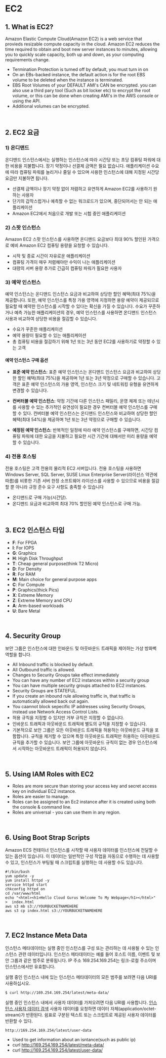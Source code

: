 # EC2

## 1. What is EC2?

Amazon Elastic Compute Cloud(Amazon EC2) is a web service that provieds resizable compute capacity in the cloud. Amazon EC2 reduces the time required to obtain and boot new server instances to minutes, allowing you to quickly scale capacity, both up and down, as your computing requirements change.

- Termination Protection is turned off by default, you must turn in on
- On an EBs-backed instance, the default action is for the root EBS volume to be deleted when the instance is terminated.
- EBS Root Volumes of your DEFAULT AMI's CAN be encrypted. you can also use a third pary tool (Such as bit locker etc) to encrypt the root volume, or this can be done when creating AMI's in the AWS console or using the API.
- Additional volumes can be encrypted.

<br>

## 2. EC2 요금

### 1) 온디맨드

온디맨드 인스턴스에서는 실행하는 인스턴스에 따라 시간당 또는 초당 컴퓨팅 파워에 대한 비용을 지불합니다. 장기 약정이나 선결제 금액은 필요 없습니다. 애플리케이션 수요에 따라 컴퓨팅 파워를 늘리거나 줄일 수 있으며 사용한 인스턴스에 대해 지정된 시간당 요금만 지불하면 됩니다.

- 선결제 금액이나 장기 약정 없이 저렴하고 유연하게 Amazon EC2를 사용하기 원하는 사용자
- 단기의 갑작스럽거나 예측할 수 없는 워크로드가 있으며, 중단되어서는 안 되는 애플리케이션
- Amazon EC2에서 처음으로 개발 또는 시험 중인 애플리케이션

### 2) 스팟 인스턴스

Amazon EC2 스팟 인스턴스를 사용하면 온디맨드 요금보다 최대 90% 할인된 가격으로 예비 Amazon EC2 컴퓨팅 용량을 요청할 수 있습니다.

- 시작 및 종료 시간이 자유로운 애플리케이션
- 컴퓨팅 가격이 매우 저렴해야만 수익이 나는 애플리케이션
- 대량의 서버 용량 추가로 긴급히 컴퓨팅 파워가 필요한 사용자

### 3) 예약 인스턴스

예약 인스턴스는 온디맨드 인스턴스 요금과 비교하여 상당한 할인 혜택(최대 75%)을 제공합니다. 또한, 예약 인스턴스를 특정 가용 영역에 지정하면 용량 예약이 제공되므로 필요할 때 예약한 인스턴스를 시작할 수 있다는 확신을 가질 수 있습니다.
수요가 꾸준하거나 예측 가능한 애플리케이션의 경우, 예약 인스턴스를 사용하면 온디맨드 인스턴스 사용과 비교하여 상당한 비용을 절감할 수 있습니다.

- 수요가 꾸준한 애플리케이션
- 예약 용량이 필요할 수 있는 애플리케이션
- 총 컴퓨팅 비용을 절감하기 위해 1년 또는 3년 동안 EC2를 사용하기로 약정할 수 있는 고객

#### 예약 인스턴스 구매 옵션

- **표준 예약 인스턴스**: 표준 예약 인스턴스는 온디맨드 인스턴스 요금과 비교하여 상당한 할인 혜택(최대 75%)을 제공하며 1년 또는 3년 약정으로 구매할 수 있습니다. 고객은 표준 예약 인스턴스의 가용 영역, 인스턴스 크기 및 네트워킹 유형을 유연하게 변경할 수 있습니다.

- **컨버터블 예약 인스턴스**: 약정 기간에 다른 인스턴스 패밀리, 운영 체제 또는 테넌시를 사용할 수 있는 추가적인 유연성이 필요한 경우 컨버터블 예약 인스턴스를 구매할 수 있다. 컨버터블 예약 인스턴스는 온디맨드 인스턴스와 비교하여 상당한 할인 혜택(최대 54%)을 제공하며 1년 또는 3년 약정으로 구매할 수 있습니다.

- **예정된 예약 인스턴스**: 반복적인 일정에 따라 예약 인스턴스를 구매하면, 시간당 컴퓨팅 파워에 대한 요금을 지불하고 필요한 시간 기간에 대해서만 미리 용량을 예약할 수 있습니다.

### 4) 전용 호스팅

전용 호스팅은 고객 전용의 물리적 EC2 서버입니다. 전용 호스팅을 사용하면 Windows Server, SQL Server, SUSE Linux Enterprise Server(라이선스 약관에 따름)를 비롯한 기존 서버 한정 소프트웨어 라이선스를 사용할 수 있으므로 비용을 절감할 뿐 아니라 규정 준수 요구 사항도 충족할 수 있습니다

- 온디맨드로 구매 가능(시간당).
- 온디맨드 요금과 비교하여 최대 70% 할인된 예약 인스턴스로 구매 가능.

<br>

## 3. EC2 인스턴스 타입

- **F**: For FPGA
- **I**: For IOPS
- **G**: Graphics
- **H**: High Disk Throughput
- **T**: Cheap general purpose(think T2 Micro)
- **D**: For Density
- **R**: For RAM
- **M**: Main choice for general purpose apps
- **C**: For Compute
- **P**: Graphics(thick Pics)
- **X**: Extreme Memory
- **Z**: Extreme Memory and CPU
- **A**: Arm-based workloads
- **U**: Bare Metal

<br>

## 4. Security Group

보안 그룹은 인스턴스에 대한 인바운드 및 아웃바운드 트래픽을 제어하는 가상 방화벽 역할을 합니다.

- All Inbound traffic is blocked by default.
- All Outbound traffic is allowed.
- Changes to Security Groups take effect immediately
- You can have any number of EC2 instances within a security group
- You can have multiple security groups attached to EC2 instances.
- Security Groups are STATEFUL.
- If you create an inbound rule allowing traffic in, that traffic is automatically allowed back out again.
- You caannot block sepecific IP addresses using Security Groups, instead use Network Access Control Lists.
- 허용 규칙을 지정할 수 있지만 거부 규칙은 지정할 수 없습니다.
- 인바운드 트래픽과 아웃바운드 트래픽에 별도의 규칙을 지정할 수 있습니다.
- 기본적으로 보안 그룹은 모든 아웃바운드 트래픽을 허용하는 아웃바운드 규칙을 포함합니다. 규칙을 제거할 수 있으며 특정 아웃바운드 트래픽만 허용하는 아웃바운드 규칙을 추가할 수 있습니다. 보안 그룹에 아웃바운드 규칙이 없는 경우 인스턴스에서 시작하는 아웃바운드 트래픽이 허용되지 않습니다.

<br>

## 5. Using IAM Roles with EC2
 - Roles are more secure than storing your access key and secret access key on individual EC2 instance.
 - Roles are easier to manage.
 - Roles can be assigned to an Ec2 instance after it is created using both the console & command line.
 - Roles are universal - you can use them in any region.

<br>

## 6. Using Boot Strap Scripts
Amazon ECS 컨테이너 인스턴스를 시작할 때 사용자 데이터를 인스턴스에 전달할 수 있는 옵션이 있습니다. 이 데이터는 일반적인 구성 작업을 자동으로 수행하는 데 사용할 수 있고, 인스턴스가 부팅될 때 스크립트를 실행하는 데 사용할 수도 있습니다.

```
#!/bin/bash
yum update -y
yum install httpd -y
service httpd start
chkconfig httpd on
cd /var/www/html
echo "<html><h1>Hello Cloud Gurus Welcome To My Webpage</h1></html>"  >  index.html
aws s3 mb s3://YOURBUCKETNAMEHERE
aws s3 cp index.html s3://YOURBUCKETNAMEHERE
```

<br>

## 7. EC2 Instance Meta Data
인스턴스 메타데이터는 실행 중인 인스턴스를 구성 또는 관리하는 데 사용될 수 있는 인스턴스 관련 데이터입니다. 인스턴스 메타데이터는 예를 들어 호스트 이름, 이벤트 및 보안 그룹과 같은 범주로 분류됩니다.
IP 주소 169.254.169.254는 링크-로컬 주소이며 인스턴스에서만 유효합니다.

실행 중인 인스턴스 내에 있는 인스턴스 메타데이터의 모든 범주를 보려면 다음 URI를 사용하십시오.

```
$ curl http://169.254.169.254/latest/meta-data/
```

실행 중인 인스턴스 내에서 사용자 데이터를 가져오려면 다음 URI를 사용합니다.
[인스턴스 사용자 데이터 검색](https://docs.aws.amazon.com/ko_kr/AWSEC2/latest/UserGuide/instancedata-add-user-data.html)
사용자 데이터를 요청하면 데이터 자체(application/octet-stream)가 반환된다. 쉼표로 구분된 텍스트 또는 스크립트로 제공된 사용자 데이터를 반환할 수 있다.

```
http://169.254.169.254/latest/user-data
```

- Used to get information about an isntance(such as public ip)
- curl http://169.254.169.254/latest/meta-data/
- curl http://169.254.169.254/latest/user-data/

